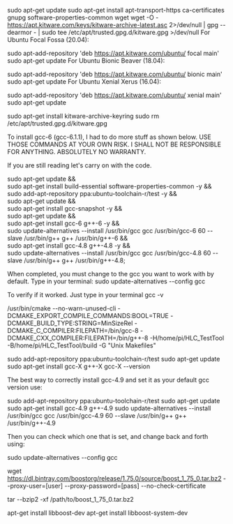 sudo apt-get update
sudo apt-get install apt-transport-https ca-certificates gnupg software-properties-common wget
wget -O - https://apt.kitware.com/keys/kitware-archive-latest.asc 2>/dev/null | gpg --dearmor - | sudo tee /etc/apt/trusted.gpg.d/kitware.gpg >/dev/null
For Ubuntu Focal Fossa (20.04):

sudo apt-add-repository 'deb https://apt.kitware.com/ubuntu/ focal main'
sudo apt-get update
For Ubuntu Bionic Beaver (18.04):

sudo apt-add-repository 'deb https://apt.kitware.com/ubuntu/ bionic main'
sudo apt-get update
For Ubuntu Xenial Xerus (16.04):

sudo apt-add-repository 'deb https://apt.kitware.com/ubuntu/ xenial main'
sudo apt-get update

sudo apt-get install kitware-archive-keyring
sudo rm /etc/apt/trusted.gpg.d/kitware.gpg

To install gcc-6 (gcc-6.1.1), I had to do more stuff as shown below.
USE THOSE COMMANDS AT YOUR OWN RISK. I SHALL NOT BE RESPONSIBLE FOR ANYTHING.
ABSOLUTELY NO WARRANTY.

If you are still reading let's carry on with the code.

sudo apt-get update && \
sudo apt-get install build-essential software-properties-common -y && \
sudo add-apt-repository ppa:ubuntu-toolchain-r/test -y && \
sudo apt-get update && \
sudo apt-get install gcc-snapshot -y && \
sudo apt-get update && \
sudo apt-get install gcc-6 g++-6 -y && \
sudo update-alternatives --install /usr/bin/gcc gcc /usr/bin/gcc-6 60 --slave /usr/bin/g++ g++ /usr/bin/g++-6 && \
sudo apt-get install gcc-4.8 g++-4.8 -y && \
sudo update-alternatives --install /usr/bin/gcc gcc /usr/bin/gcc-4.8 60 --slave /usr/bin/g++ g++ /usr/bin/g++-4.8;

When completed, you must change to the gcc you want to work with by default. Type in your terminal:
sudo update-alternatives --config gcc

To verify if it worked. Just type in your terminal
gcc -v

/usr/bin/cmake --no-warn-unused-cli -DCMAKE_EXPORT_COMPILE_COMMANDS:BOOL=TRUE -DCMAKE_BUILD_TYPE:STRING=MinSizeRel -DCMAKE_C_COMPILER:FILEPATH=/bin/gcc-8 -DCMAKE_CXX_COMPILER:FILEPATH=/bin/g++-8 -H/home/pi/HLC_TestTool -B/home/pi/HLC_TestTool/build -G "Unix Makefiles"

sudo add-apt-repository ppa:ubuntu-toolchain-r/test
sudo apt-get update
sudo apt-get install gcc-X g++-X
gcc-X --version

The best way to correctly install gcc-4.9 and set it as your default gcc version use:

sudo add-apt-repository ppa:ubuntu-toolchain-r/test
sudo apt-get update
sudo apt-get install gcc-4.9 g++-4.9
sudo update-alternatives --install /usr/bin/gcc gcc /usr/bin/gcc-4.9 60 --slave /usr/bin/g++ g++ /usr/bin/g++-4.9

Then you can check which one that is set, and change back and forth using:

sudo update-alternatives --config gcc


wget https://dl.bintray.com/boostorg/release/1.75.0/source/boost_1_75_0.tar.bz2 --proxy-user=[user] --proxy-password=[pass] --no-check-certificate

tar --bzip2 -xf /path/to/boost_1_75_0.tar.bz2



apt-get install libboost-dev
apt-get install libboost-system-dev
